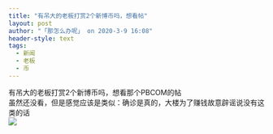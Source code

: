 ```yaml
---
title: "有吊大的老板打赏2个新博币吗，想看帖"
layout: post
author: "「那怎么办呢」 on 2020-3-9 16:08"
header-style: text
tags:
  - 新闻
  - 老板
  - 币
---
```


<head></head>
<body>
  有吊大的老板打赏2个新博币吗，想看那个PBCOM的帖
 <br> 虽然还没看，但是感觉应该是类似：确诊是真的，大楼为了赚钱故意辟谣说没有这类的话
 <br> 
 <img src="https://bbs.boniu123.cc/static/image/smiley/grapeman/05.gif" smilieid="45">
 <br>
</body>


